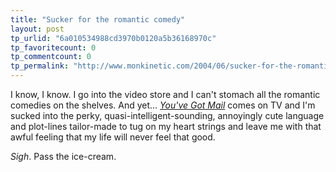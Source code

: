 ```yaml
---
title: "Sucker for the romantic comedy"
layout: post
tp_urlid: "6a010534988cd3970b0120a5b36168970c"
tp_favoritecount: 0
tp_commentcount: 0
tp_permalink: "http://www.monkinetic.com/2004/06/sucker-for-the-romantic-comedy.html"
---
```

I know, I know. I go into the video store and I can&#39;t stomach all the romantic comedies on the shelves. And yet... *<a href="http://imdb.com/title/tt0128853/">You&#39;ve Got Mail</a>* comes on TV and I&#39;m sucked into the perky, quasi-intelligent-sounding, annoyingly cute language and plot-lines tailor-made to tug on my heart strings and leave me with that awful feeling that my life will never feel that good.

*Sigh*. Pass the ice-cream.
